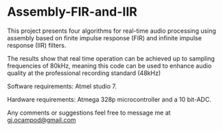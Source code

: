 # Assembly-FIR-and-IIR
This project presents four algorithms for real-time audio processing using assembly based on finite impulse response (FIR) and infinite impulse response (IIR) filters.

The results show that real time operation can be achieved up to sampling frequencies of 80kHz, meaning this code can be used to enhance audio quality at the professional recording standard (48kHz)

Software requirements: Atmel studio 7.

Hardware requirements: Atmega 328p microcontroller and a 10 bit-ADC.

Any comments or suggestions feel free to message me at gj.ocampod@gmail.com
